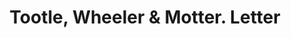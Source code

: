 ---
doi: 10.7916/D8M91MPH
date_other: '1897'
date_other_textual: '1897'
form: correspondence
genre:
- Letters (correspondence)
name:
- Tootle, Wheeler & Motter
object_in_context_url: https://biggert.cul.columbia.edu/items/view/ave_biggert_00699
subject_hierarchical_geographic:
- St. Joseph, Missouri, United States
subject_name:
- Tootle, Wheeler & Motter
title: Tootle, Wheeler & Motter. Letter
sort_title: Tootle, Wheeler & Motter. Letter
call_number: ave_biggert_00699
coordinates:
- 39.75805555555556,-94.83666666666666
pid: ave_biggert_00699
identifiers: ave_biggert_00699
thumbnail: https://derivativo-2.library.columbia.edu/iiif/2/ldpd:345655/full/!256,256/0/native.jpg
permalink: "/biggert/ave_biggert_00699/"
layout: iiif-image-page
---